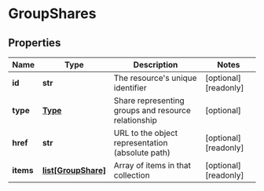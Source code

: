 # GroupShares

## Properties
| Name | Type | Description | Notes |
| ------------ | ------------- | ------------- | ------------- |
| **id** | **str** | The resource&#39;s unique identifier | [optional] [readonly]  |
| **type** | [**Type**](Type.md) | Share representing groups and resource relationship | [optional]  |
| **href** | **str** | URL to the object representation (absolute path) | [optional] [readonly]  |
| **items** | [**list[GroupShare]**](GroupShare.md) | Array of items in that collection | [optional] [readonly]  |


